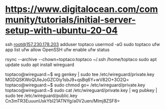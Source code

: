 # https://www.digitalocean.com/community/tutorials/initial-server-setup-with-ubuntu-20-04

ssh root@157.230.178.203
adduser toptaco
usermod -aG sudo toptaco
ufw app list
ufw allow OpenSSH
ufw enable
ufw status


rsync --archive --chown=toptaco:toptaco ~/.ssh /home/toptaco
sudo apt update
sudo apt install wireguard

toptaco@wireguard:~$ wg genkey | sudo tee /etc/wireguard/private.key
MGDQSKWoQUIeJoGZC0iy1sbJ9+qsBq6Y+wV82O+3O2Q=
toptaco@wireguard:~$ sudo chmod go= /etc/wireguard/private.key
toptaco@wireguard:~$ sudo cat /etc/wireguard/private.key | wg pubkey | sudo tee /etc/wireguard/public.key
Cn3mTR3EuuunUskYbl21ATNYg/a0V2uen/Mlmj8ZSF8=